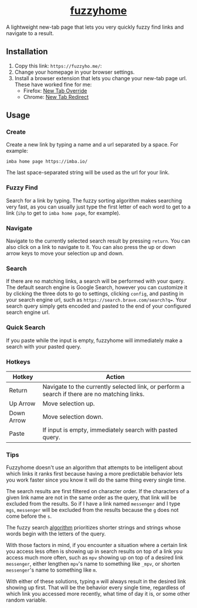 <h1 align="center">
<a href="https://fuzzyho.me/">
fuzzyhome
</a>
</h1>

A lightweight new-tab page that lets you very quickly fuzzy find links and navigate to a result.

## Installation
1. Copy this link: `https://fuzzyho.me/`:
1. Change your homepage in your browser settings.
1. Install a browser extension that lets you change your new-tab page url. These have worked fine for me:
	- Firefox: [New Tab Override](https://addons.mozilla.org/en-US/firefox/addon/new-tab-override)
	- Chrome: [New Tab Redirect](https://chrome.google.com/webstore/detail/new-tab-redirect/icpgjfneehieebagbmdbhnlpiopdcmna)

## Usage

### Create
Create a new link by typing a name and a url separated by a space.
For example:
```
imba home page https://imba.io/
```
The last space-separated string will be used as the url for your link.

### Fuzzy Find
Search for a link by typing.
The fuzzy sorting algorithm makes searching very fast,
as you can usually just type the first letter of each word to get to a link (`ihp` to get to `imba home page`, for example).

### Navigate
Navigate to the currently selected search result by pressing `return`.
You can also click on a link to navigate to it.
You can also press the up or down arrow keys to move your selection up and down.

### Search
If there are no matching links, a search will be performed with your query.
The default search engine is Google Search, however you can customize it by clicking the three dots to go to settings,
clicking `config`, and pasting in your search engine url, such as `https://search.brave.com/search?q=`.
Your search query simply gets encoded and pasted to the end of your configured search engine url.

### Quick Search
If you paste while the input is empty, fuzzyhome will immediately make a search with your pasted query.

### Hotkeys
Hotkey | Action
-|-
Return | Navigate to the currently selected link, or perform a search if there are no matching links.
Up Arrow | Move selection up.
Down Arrow | Move selection down.
Paste | If input is empty, immediately search with pasted query.

### Tips
Fuzzyhome doesn't use an algorithm that attempts to be intelligent about which links it ranks first because
having a more predictable behavior lets you work faster since you know it will do the same thing every single time.

The search results are first filtered on character order.
If the characters of a given link name are not in the same order as the query, that link will be excluded from the results.
So if I have a link named `messenger` and I type `mgs`,
`messenger` will be excluded from the results because the `g` does not come before the `s`.

The fuzzy search [algorithm](https://github.com/jhawthorn/fzy/blob/master/ALGORITHM.md)
prioritizes shorter strings and strings whose words begin with the letters of the query.

With those factors in mind, if you encounter a situation where a certain link you access less often is showing up in search results on top of
a link you access much more often, such as `mpv` showing up on top of a desired link `messenger`,
either lengthen `mpv`'s name to something like `_mpv`, or shorten `messenger`'s name to something like `m`.

With either of these solutions, typing `m` will always result in the desired link showing up first.
That will be the behavior every single time, regardless of which link you accessed more recently,
what time of day it is, or some other random variable.
